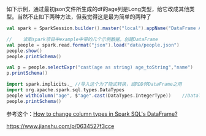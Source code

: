 如下示例，通过最初json文件所生成的df的age列是Long类型，给它改成其他类型。当然不止如下两种方法，但我觉得这是最为简单的两种了

```scala
val spark = SparkSession.builder().master("local").appName("DataFrame API").getOrCreate()

//    读取spark项目中example中带的几个示例数据，创建DataFrame
val people = spark.read.format("json").load("data/people.json")
people.show()
people.printSchema()

val p = people.selectExpr("cast(age as string) age_toString","name")
p.printSchema()

import spark.implicits._ //导入这个为了隐式转换，或RDD转DataFrame之用
import org.apache.spark.sql.types.DataTypes
people withColumn("age", $"age".cast(DataTypes.IntegerType))    //DataTypes下有若干数据类型，记住类的位置
people.printSchema()
```



参考这个：[How to change column types in Spark SQL's DataFrame?](http://padown.com/questions/29383107/how-to-change-column-types-in-spark-sqls-dataframe) 



https://www.jianshu.com/p/0634527f3cce
